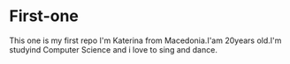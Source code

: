 # First-one
This one is my first repo
I'm Katerina from Macedonia.I'am 20years old.I'm studyind Computer Science and i love to sing and dance.
